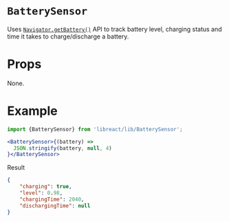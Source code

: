 # `BatterySensor`

Uses [`Navigator.getBattery()`](https://developer.mozilla.org/en-US/docs/Web/API/Navigator/getBattery) API to track battery level, charging status and time it takes to charge/discharge a battery.

# Props

None.

# Example

```jsx
import {BatterySensor} from 'libreact/lib/BatterySensor';

<BatterySensor>{(battery) =>
  JSON.stringify(battery, null, 4)
}</BatterySensor>
```

Result

```json
{
    "charging": true,
    "level": 0.98,
    "chargingTime": 2040,
    "dischargingTime": null
}
```

